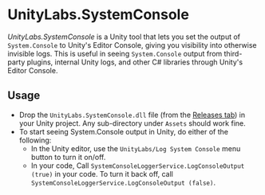 # UnityLabs.SystemConsole

_UnityLabs.SystemConsole_ is a Unity tool that lets you set the output of `System.Console` to Unity's Editor Console, giving you visibility into otherwise invisible logs. This is useful in seeing `System.Console` output from third-party plugins, internal Unity logs, and other C# libraries through Unity's Editor Console.

## Usage

* Drop the `UnityLabs.SystemConsole.dll` file (from the [Releases tab](https://github.com/andeart/UnityLabs.SystemConsole/releases)) in your Unity project. Any sub-directory under `Assets` should work fine.
* To start seeing System.Console output in Unity, do either of the following:
    * In the Unity editor, use the `UnityLabs/Log System Console` menu button to turn it on/off. 
    * In your code, Call `SystemConsoleLoggerService.LogConsoleOutput (true)` in your code. To turn it back off, call `SystemConsoleLoggerService.LogConsoleOutput (false)`.
